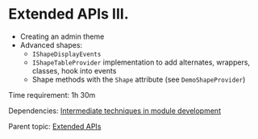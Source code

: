 # Extended APIs III.



- Creating an admin theme
- Advanced shapes:
	- `IShapeDisplayEvents`
	- `IShapeTableProvider` implementation to add alternates, wrappers, classes, hook into events
	- Shape methods with the `Shape` attribute (see `DemoShapeProvider`)

Time requirement: 1h 30m

Dependencies: [Intermediate techniques in module development](../ModuleDevelopmentAndApis/IntermediateTechniquesInModuleDevelopment)

Parent topic: [Extended APIs](./)